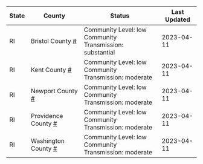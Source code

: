 State | County | Status | Last Updated
--- | --- | --- | --- 
RI | Bristol County <a href="#bristol_county">#</a> | <a name="bristol_county"></a>Community Level: low<br/>Community Transmission: substantial | 2023-04-11
RI | Kent County <a href="#kent_county">#</a> | <a name="kent_county"></a>Community Level: low<br/>Community Transmission: moderate | 2023-04-11
RI | Newport County <a href="#newport_county">#</a> | <a name="newport_county"></a>Community Level: low<br/>Community Transmission: moderate | 2023-04-11
RI | Providence County <a href="#providence_county">#</a> | <a name="providence_county"></a>Community Level: low<br/>Community Transmission: moderate | 2023-04-11
RI | Washington County <a href="#washington_county">#</a> | <a name="washington_county"></a>Community Level: low<br/>Community Transmission: moderate | 2023-04-11
